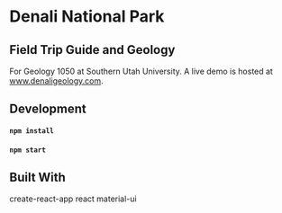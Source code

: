 # Denali National Park
## Field Trip Guide and Geology

For Geology 1050 at Southern Utah University. A live demo is hosted at www.denaligeology.com.

## Development

#### `npm install`

#### `npm start`


## Built With

create-react-app
react
material-ui
